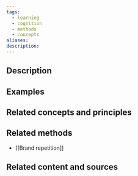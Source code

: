 ```yaml
---
tags:
  - learning
  - cognition
  - methods
  - concepts
aliases: 
description:
---
```


## Description


## Examples 


## Related concepts and principles


## Related methods
- [[Brand repetition]]

## Related content and sources
